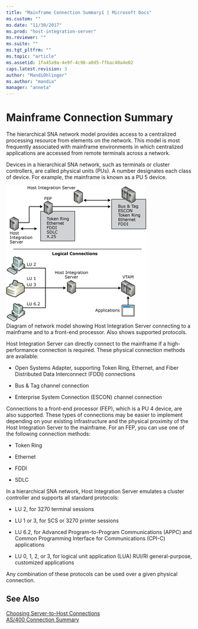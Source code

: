 ```yaml
---
title: "Mainframe Connection Summary1 | Microsoft Docs"
ms.custom: ""
ms.date: "11/30/2017"
ms.prod: "host-integration-server"
ms.reviewer: ""
ms.suite: ""
ms.tgt_pltfrm: ""
ms.topic: "article"
ms.assetid: 1fa45a9a-4e9f-4c98-a0d5-ffbac40a4e02
caps.latest.revision: 3
author: "MandiOhlinger"
ms.author: "mandia"
manager: "anneta"
---
```

# Mainframe Connection Summary
The hierarchical SNA network model provides access to a centralized processing resource from elements on the network. This model is most frequently associated with mainframe environments in which centralized applications are accessed from remote terminals across a network.  
  
 Devices in a hierarchical SNA network, such as terminals or cluster controllers, are called physical units (PUs). A number designates each class of device. For example, the mainframe is known as a PU 5 device.  
  
 ![](../core/media/dep06.gif "dep06")  
Diagram of network model showing Host Integration Server connecting to a mainframe and to a front-end processor. Also shows supported protocols.  
  
 Host Integration Server can directly connect to the mainframe if a high-performance connection is required. These physical connection methods are available:  
  
-   Open Systems Adapter, supporting Token Ring, Ethernet, and Fiber Distributed Data Interconnect (FDDI) connections  
  
-   Bus & Tag channel connection  
  
-   Enterprise System Connection (ESCON) channel connection  
  
 Connections to a front-end processor (FEP), which is a PU 4 device, are also supported. These types of connections may be easier to implement depending on your existing infrastructure and the physical proximity of the Host Integration Server to the mainframe. For an FEP, you can use one of the following connection methods:  
  
-   Token Ring  
  
-   Ethernet  
  
-   FDDI  
  
-   SDLC  
  
 In a hierarchical SNA network, Host Integration Server emulates a cluster controller and supports all standard protocols:  
  
-   LU 2, for 3270 terminal sessions  
  
-   LU 1 or 3, for SCS or 3270 printer sessions  
  
-   LU 6.2, for Advanced Program-to-Program Communications (APPC) and Common Programming Interface for Communications (CPI-C) applications  
  
-   LU 0, 1, 2, or 3, for logical unit application (LUA) RUI/RI general-purpose, customized applications  
  
 Any combination of these protocols can be used over a given physical connection.  
  
## See Also  
 [Choosing Server-to-Host Connections](../core/choosing-server-to-host-connections1.md)   
 [AS/400 Connection Summary](../core/as-400-connection-summary1.md)